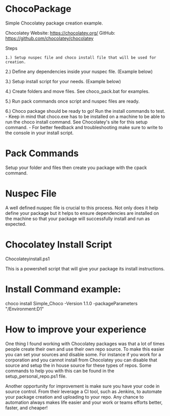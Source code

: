 # ChocoPackage
Simple Chocolatey package creation example.


Chocolatey Website: https://chocolatey.org/
GitHub: https://github.com/chocolatey/chocolatey

Steps

	1.) Setup nuspec file and choco install file that will be used for creation.

  2.) Define any dependencies inside your nuspec file. (Example below)

  3.) Setup install script for your needs. (Example below)

  4.) Create folders and move files. See choco_pack.bat for examples.

  5.) Run pack commands once script and nuspec files are ready.

  6.) Choco package should be ready to go! Run the install commands to test.
		- Keep in mind that choco.exe has to be installed on a machine to be able to
    run the choco install command. See Chocolatey's site for this setup command.
    - For better feedback and troubleshooting make sure to write to the console
    in your install script.

# Pack Commands

Setup your folder and files then create you package with the cpack command.


# Nuspec File

A well defined nuspec file is crucial to this process. Not only does it help
define your package but it helps to ensure dependencies are installed on the
machine so that your package will successfully install and run as expected.


# Chocolatey Install Script
  Chocolateyinstall.ps1

  This is a powershell script that will give your package its install instructions.


# Install Command example:

choco install Simple_Choco -Version 1.1.0 -packageParameters "/Environment:D1"

# How to improve your experience

One thing I found working with Chocolatey packages was that a lot of times
people create their own and use their own repo source. To make this easier you
can set your sources and disable some. For instance if you work for a
corporation and you cannot install from Chocolatey you can disable that source
and setup the in house source for these types of repos. Some commands to help
you with this can be found in the setup_personal_repo.ps1 file.


Another opportunity for improvement is make sure you have your code in source
control. From their leverage a CI tool, such as Jenkins, to automate your
package creation and uploading to your repo. Any chance to automation always
makes life easier and your work or teams efforts better, faster, and cheaper!
